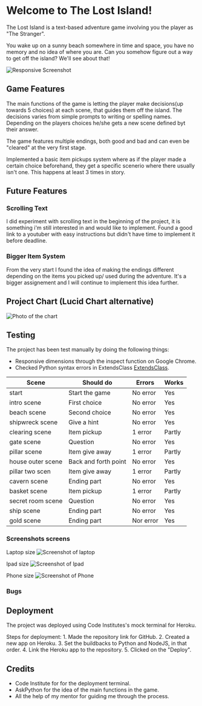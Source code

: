 # Welcome to The Lost Island!

The Lost Island is a text-based adventure game involving you the player as "The Stranger".

You wake up on a sunny beach somewhere in time and space, you have no memory and no idea of where you are.
Can you somehow figure out a way to get off the island? We'll see about that!

![Responsive Screenshot](assets/images/responsive.jpg)
## Game Features

The main functions of the game is letting the player make decisions(up towards 5 choices) at each scene, that guides them off the island.
The decisions varies from simple prompts to writing or spelling names.
Depending on the players choices he/she gets a new scene defined byt their answer.

The game features multiple endings, both good and bad and can even be "cleared" at the very first stage.

Implemented a basic item pickups system where as if the player made a certain choice beforehand, they get a specific scenerio where there usually isn't one. This happens at least 3 times in story.

## Future Features

### Scrolling Text
I did experiment with scrolling text in the beginning of the project, it is something i'm still interested in and would like to implement.
Found a good link to a youtuber with easy instructions but didn't have time to implement it before deadline.

### Bigger Item System

From the very start I found the idea of making the endings different depending on the items you picked up/ used during the adventure.
It's a bigger assignement and I will continue to implement this idea further.

## Project Chart (Lucid Chart alternative)

![Photo of the chart](assets/images/chart.jpg)

## Testing
The project has been test manually by doing the following things:
- Responsive dimensions through the inspect function on Google Chrome.
- Checked Python syntax errors in ExtendsClass [ExtendsClass](https://extendsclass.com/python-tester.html).

| Scene | Should do | Errors | Works |
|-------|-----------|--------|-------|
| start | Start the game | No error | Yes |
| intro scene | First choice | No error | Yes |
| beach scene | Second choice | No error | Yes |
| shipwreck scene | Give a hint | No error | Yes |
| clearing scene | Item pickup | 1 error | Partly |
| gate scene | Question | No error | Yes |
| pillar scene | Item give away | 1 error | Partly |
| house outer scene | Back and forth point | No error | Yes |
| pillar two scen | Item give away | 1 error | Partly |
| cavern scene | Ending part | No error | Yes |
| basket scene | Item pickup | 1 error | Partly |
| secret room scene | Question | No error | Yes |
| ship scene | Ending part | No error | Yes |
| gold scene | Ending part | Nor error | Yes |


### Screenshots screens
Laptop size
![Screenshot of laptop](assets/images/laptop-size.jpg)

Ipad size
![Screenshot of Ipad](assets/images/ipad-size.jpg)

Phone size
![Screenshot of Phone](assets/images/phone-standing.jpg)

### Bugs


## Deployment

The project was deployed using Code Institutes's mock terminal for Heroku.

Steps for deployment:
    1. Made the repository link for GitHub.
    2. Created a new app on Heroku.
    3. Set the buildbacks to Python and NodeJS, in that order.
    4. Link the Heroku app to the repository.
    5. Clicked on the "Deploy".



## Credits
- Code Institute for for the deployment terminal.
- AskPython for the idea of the main functions in the game.
- All the help of my mentor for guiding me through the process.